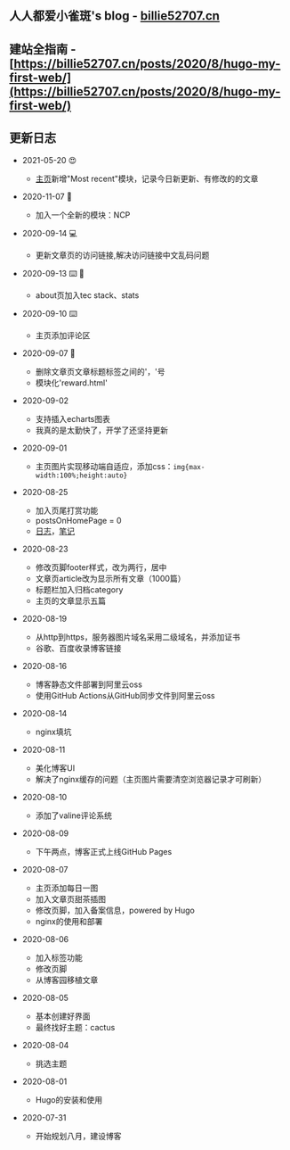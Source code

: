 ## 人人都爱小雀斑's blog - [billie52707.cn](https://billie52707.cn)
## 建站全指南 - [https://billie52707.cn/posts/2020/8/hugo-my-first-web/](https://billie52707.cn/posts/2020/8/hugo-my-first-web/)
## 更新日志
+ 2021-05-20 😍
  + [主页](https://billie52707.cn/)新增"Most recent"模块，记录今日新更新、有修改的的文章
+ 2020-11-07 🏃
  + 加入一个全新的模块：NCP
+ 2020-09-14 💻
  + 更新文章页的访问链接,解决访问链接中文乱码问题
+ 2020-09-13 ⌨️ 🎨
  + about页加入tec stack、stats
+ 2020-09-10 ⌨️
  + 主页添加评论区
+ 2020-09-07 👮
  + 删除文章页文章标题标签之间的'，'号
  + 模块化'reward.html'
+ 2020-09-02
  + 支持插入echarts图表
  + 我真的是太勤快了，开学了还坚持更新
+ 2020-09-01
  - 主页图片实现移动端自适应，添加css：`img{max-width:100%;height:auto} `
+ 2020-08-25
  + 加入页尾打赏功能
  + postsOnHomePage = 0
  + [日志](https://billie52707.cn/diary/)，[笔记](https://billie52707.cn/note/)
+ 2020-08-23
  + 修改页脚footer样式，改为两行，居中
  + 文章页article改为显示所有文章（1000篇）
  + 标题栏加入归档category
  + 主页的文章显示五篇
+ 2020-08-19
  + 从http到https，服务器图片域名采用二级域名，并添加证书
  + 谷歌、百度收录博客链接
+ 2020-08-16
  + 博客静态文件部署到阿里云oss
  + 使用GitHub Actions从GitHub同步文件到阿里云oss
+ 2020-08-14
  
  + nginx填坑
+ 2020-08-11
  + 美化博客UI
  + 解决了nginx缓存的问题（主页图片需要清空浏览器记录才可刷新）
+ 2020-08-10
  
  + 添加了valine评论系统
+ 2020-08-09
  
  + 下午两点，博客正式上线GitHub Pages
+ 2020-08-07
  + 主页添加每日一图
  + 加入文章页甜茶插图
  + 修改页脚，加入备案信息，powered by Hugo
  + nginx的使用和部署
+ 2020-08-06
  + 加入标签功能
  + 修改页脚
  + 从博客园移植文章
+ 2020-08-05
  + 基本创建好界面
  + 最终找好主题：cactus
+ 2020-08-04
  
  + 挑选主题
+ 2020-08-01
  
  + Hugo的安装和使用
+ 2020-07-31
  
  + 开始规划八月，建设博客
